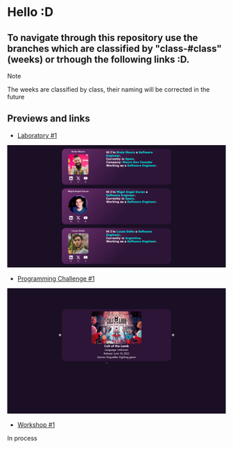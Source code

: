 # Hello :D

## To navigate through this repository use the branches which are classified by "class-#class" (weeks) or trhough the following links :D.

> [!NOTE] 
> The weeks are classified by class, their naming will be corrected in the future

## Previews and links

- [Laboratory #1](https://github.com/KiyotakaDev/boot-classes/tree/class-1)

![Lab_1](/assets/lab_1.png)

- [Programming Challenge #1](https://github.com/KiyotakaDev/boot-classes/tree/class-2-hooks)

![Challenge_1](/assets/chall_1.png)

- [Workshop #1]()

In process
